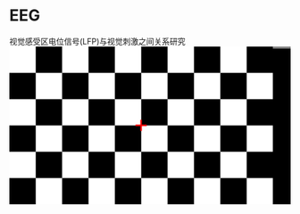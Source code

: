 # EEG
视觉感受区电位信号(LFP)与视觉刺激之间关系研究
![image](https://github.com/Kevinwenya/EEG/blob/master/Full_Checker_10X6_1.bmp)
